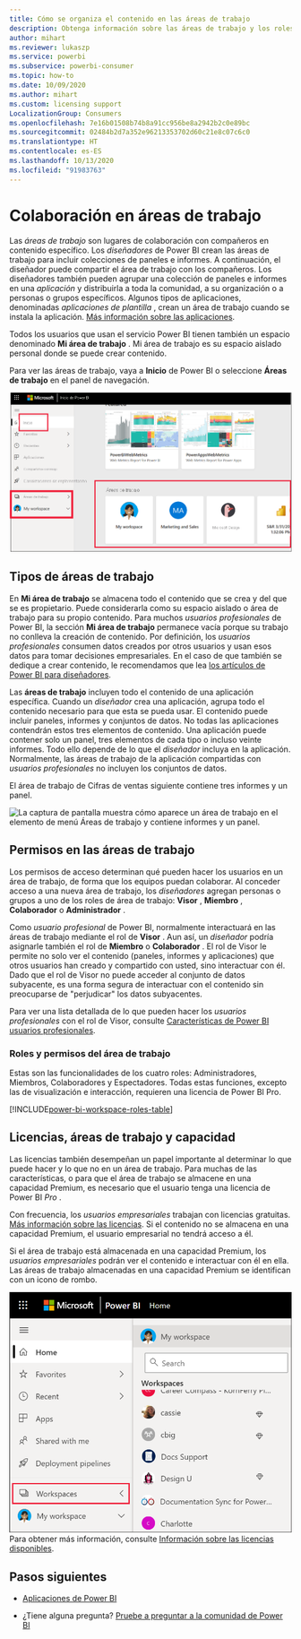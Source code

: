 ```yaml
---
title: Cómo se organiza el contenido en las áreas de trabajo
description: Obtenga información sobre las áreas de trabajo y los roles de área de trabajo.
author: mihart
ms.reviewer: lukaszp
ms.service: powerbi
ms.subservice: powerbi-consumer
ms.topic: how-to
ms.date: 10/09/2020
ms.author: mihart
ms.custom: licensing support
LocalizationGroup: Consumers
ms.openlocfilehash: 7e16b01508b74b8a91cc956be8a2942b2c0e89bc
ms.sourcegitcommit: 02484b2d7a352e96213353702d60c21e8c07c6c0
ms.translationtype: HT
ms.contentlocale: es-ES
ms.lasthandoff: 10/13/2020
ms.locfileid: "91983763"
---
```

# <a name="collaborate-in-workspaces"></a>Colaboración en áreas de trabajo

 Las *áreas de trabajo* son lugares de colaboración con compañeros en contenido específico. Los *diseñadores* de Power BI crean las áreas de trabajo para incluir colecciones de paneles e informes. A continuación, el diseñador puede compartir el área de trabajo con los compañeros. Los diseñadores también pueden agrupar una colección de paneles e informes en una *aplicación* y distribuirla a toda la comunidad, a su organización o a personas o grupos específicos. Algunos tipos de aplicaciones, denominadas *aplicaciones de plantilla* , crean un área de trabajo cuando se instala la aplicación. [Más información sobre las aplicaciones](end-user-apps.md). 

 Todos los usuarios que usan el servicio Power BI tienen también un espacio denominado **Mi área de trabajo** .  Mi área de trabajo es su espacio aislado personal donde se puede crear contenido.

 Para ver las áreas de trabajo, vaya a **Inicio** de Power BI o seleccione **Áreas de trabajo** en el panel de navegación.

 ![La captura de pantalla muestra el panel de navegación en el que se muestran dos tipos de áreas de trabajo.](media/end-user-workspaces/power-bi-home-workspace.png)

## <a name="types-of-workspaces"></a>Tipos de áreas de trabajo
En **Mi área de trabajo** se almacena todo el contenido que se crea y del que se es propietario. Puede considerarla como su espacio aislado o área de trabajo para su propio contenido. Para muchos *usuarios profesionales* de Power BI, la sección **Mi área de trabajo** permanece vacía porque su trabajo no conlleva la creación de contenido. Por definición, los *usuarios profesionales* consumen datos creados por otros usuarios y usan esos datos para tomar decisiones empresariales. En el caso de que también se dedique a crear contenido, le recomendamos que lea [los artículos de Power BI para diseñadores](../create-reports/index.yml).

Las **áreas de trabajo** incluyen todo el contenido de una aplicación específica. Cuando un *diseñador* crea una aplicación, agrupa todo el contenido necesario para que esta se pueda usar. El contenido puede incluir paneles, informes y conjuntos de datos. No todas las aplicaciones contendrán estos tres elementos de contenido. Una aplicación puede contener solo un panel, tres elementos de cada tipo o incluso veinte informes. Todo ello depende de lo que el *diseñador* incluya en la aplicación. Normalmente, las áreas de trabajo de la aplicación compartidas con *usuarios profesionales* no incluyen los conjuntos de datos.

El área de trabajo de Cifras de ventas siguiente contiene tres informes y un panel. 

![La captura de pantalla muestra cómo aparece un área de trabajo en el elemento de menú Áreas de trabajo y contiene informes y un panel.](media/end-user-workspaces/power-bi-app-workspace.png)

## <a name="permissions-in-the-workspaces"></a>Permisos en las áreas de trabajo

Los permisos de acceso determinan qué pueden hacer los usuarios en un área de trabajo, de forma que los equipos puedan colaborar.  Al conceder acceso a una nueva área de trabajo, los *diseñadores* agregan personas o grupos a uno de los roles de área de trabajo: **Visor** , **Miembro** , **Colaborador** o **Administrador** . 


Como *usuario profesional* de Power BI, normalmente interactuará en las áreas de trabajo mediante el rol de **Visor** . Aun así, un *diseñador* podría asignarle también el rol de **Miembro** o **Colaborador** . El rol de Visor le permite no solo ver el contenido (paneles, informes y aplicaciones) que otros usuarios han creado y compartido con usted, sino interactuar con él. Dado que el rol de Visor no puede acceder al conjunto de datos subyacente, es una forma segura de interactuar con el contenido sin preocuparse de "perjudicar" los datos subyacentes.


Para ver una lista detallada de lo que pueden hacer los *usuarios profesionales* con el rol de Visor, consulte [Características de Power BI usuarios profesionales](end-user-features.md).


### <a name="workspace-permissions-and-roles"></a>Roles y permisos del área de trabajo

Estas son las funcionalidades de los cuatro roles: Administradores, Miembros, Colaboradores y Espectadores. Todas estas funciones, excepto las de visualización e interacción, requieren una licencia de Power BI Pro.

[!INCLUDE[power-bi-workspace-roles-table](../includes/power-bi-workspace-roles-table.md)]

## <a name="licensing-workspaces-and-capacity"></a>Licencias, áreas de trabajo y capacidad
Las licencias también desempeñan un papel importante al determinar lo que puede hacer y lo que no en un área de trabajo. Para muchas de las características, o para que el área de trabajo se almacene en una capacidad Premium, es necesario que el usuario tenga una licencia de Power BI *Pro* . 

Con frecuencia, los *usuarios empresariales* trabajan con licencias gratuitas. [Más información sobre las licencias](end-user-license.md). Si el contenido no se almacena en una capacidad Premium, el usuario empresarial no tendrá acceso a él.

Si el área de trabajo está almacenada en una capacidad Premium, los *usuarios empresariales* podrán ver el contenido e interactuar con él en ella. Las áreas de trabajo almacenadas en una capacidad Premium se identifican con un icono de rombo.

![Áreas de trabajo seleccionadas](media/end-user-workspaces/power-bi-diamonds.png) Para obtener más información, consulte [Información sobre las licencias disponibles](end-user-license.md).



## <a name="next-steps"></a>Pasos siguientes
* [Aplicaciones de Power BI](end-user-apps.md)    

* ¿Tiene alguna pregunta? [Pruebe a preguntar a la comunidad de Power BI](https://community.powerbi.com/)

